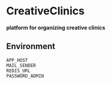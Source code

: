 # CreativeClinics

**platform for organizing creative clinics**

## Environment

```
APP_HOST
MAIL_SENDER
REDIS_URL
PASSWORD_ADMIN
```
